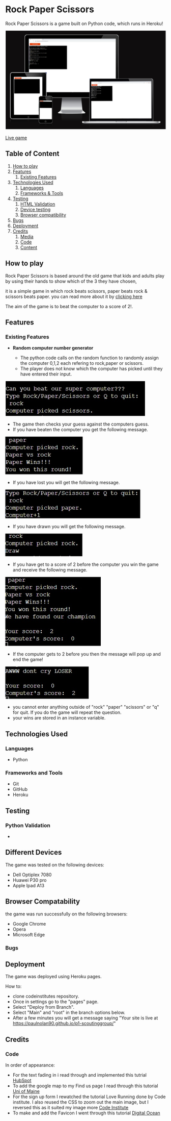 # Rock Paper Scissors 

Rock Paper Scissors is a game built on Python code, which runs in Heroku!

![Feature.jpg](https://raw.githubusercontent.com/Paulnolan90/p3-RockPaperScissors/main/assets/Main.png)

[Live game](https://rockpaperscissorspn.herokuapp.com/)

## Table of Content

1. [How to play](#how-to-play)
2. [Features](#features)
    1. [Existing Features](#existing-features)
4. [Technologies Used](#technologies-used)
    1. [Languages](#languages)
    2. [Frameworks & Tools](#frameworks-and-tools)
6. [Testing](#testing)
    1. [HTML Validation](#HTML-validation)
    2. [Device testing](#performing-tests-on-various-devices)
    3. [Browser compatibility](#browser-compatability)
8. [Bugs](#Bugs)
9. [Deployment](#deployment)
10. [Credits](#credits)
    1. [Media](#media)
    2. [Code](#code)
    3. [Content](#content)


## How to play 

Rock Paper Scissors is based around the old game that kids and adults play by using their hands to show which of the 3 they have chosen,

it is a simple game in which rock beats scissors, paper beats rock & scissors beats paper. you can read more about it by [clicking here](https://en.wikipedia.org/wiki/Rock_paper_scissors)

The aim of the game is to beat the computer to a score of 2!.

## Features 

### Existing Features

- __Random computer number generator__

  - The python code calls on the random function to randomly assign the computer 0,1,2 each refering to rock,paper or scissors.
  - The player does not know which the computer has picked until they have entered their input.
  
![user input](https://raw.githubusercontent.com/Paulnolan90/p3-RockPaperScissors/main/assets/userinput.jpg)

  - The game then checks your guess against the computers guess.
  - If you have beaten the computer you get the following message.

![winner](https://raw.githubusercontent.com/Paulnolan90/p3-RockPaperScissors/main/assets/win.jpg)

 - If you have lost you will get the following message.

![loser](https://raw.githubusercontent.com/Paulnolan90/p3-RockPaperScissors/main/assets/lose.jpg)

- If you have drawn you will get the following message.

![draw](https://raw.githubusercontent.com/Paulnolan90/p3-RockPaperScissors/main/assets/draw.jpg)

- If you have get to a score of 2 before the computer you win the game and receive the following message.

![overallwin](https://raw.githubusercontent.com/Paulnolan90/p3-RockPaperScissors/main/assets/overallwin.jpg)

- If the computer gets to 2 before you then the message will pop up and end the game!

![overalllose](https://raw.githubusercontent.com/Paulnolan90/p3-RockPaperScissors/main/assets/overalllose.jpg)

- you cannot enter anything outside of "rock" "paper" "scissors" or "q" for quit. If you do the game will repeat the question.
- your wins are stored in an instance variable.

## Technologies Used
### Languages

- Python

### Frameworks and Tools

- Git
- GitHub
- Heroku


## Testing 

### Python Validation 
- 
## Different Devices

The game was tested on the following devices:

- Dell Optiplex 7080
- Huawei P30 pro
- Apple Ipad A13

## Browser Compatability

the game was run successfully on the following browsers:

- Google Chrome
- Opera
- Microsoft Edge

### Bugs


## Deployment

The game was deployed using Heroku pages.

How to: 

  - clone codeinstitutes repository.
  - Once in settings go to the "pages" page.
  - Select "Deploy from Branch".
  - Select "Main" and "root" in the branch options below.
  - After a few minutes you will get a message saying "Your site is live at https://paulnolan90.github.io/p1-scoutinggroup/"


## Credits 



### Code

In order of appearance:
- For the text fading in i read through and implemented this tutrial [HubSpot](https://blog.hubspot.com/website/css-fade-in#text-transition)
- To add the google map to my Find us page I read through this tutorial [Uni of Maine](https://extension.umaine.edu/plugged-in/technology-marketing-communications/web/tips-for-web-managers/embed-map/)
- For the sign up form I rewatched the tutorial Love Running done by Code institute. I also reused the CSS to zoom out the main image, but I reversed this as it suited my image more [Code Institute](https://code-institute-org.github.io/love-running-2.0/index.html)
- To make and add the Favicon  I went through this tutorial [Digital Ocean](https://www.digitalocean.com/community/tutorials/how-to-add-a-favicon-to-your-website-with-html)



